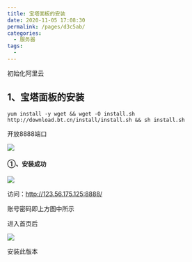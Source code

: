 ```yaml
---
title: 宝塔面板的安装
date: 2020-11-05 17:08:30
permalink: /pages/d3c5ab/
categories:
  - 服务器
tags:
  - 
---
```

初始化阿里云

## 1、宝塔面板的安装

`yum install -y wget && wget -O install.sh http://download.bt.cn/install/install.sh && sh install.sh`

开放8888端口

![](https://picgoi-mg.oss-cn-beijing.aliyuncs.com/img/20201105134541.png)

#### ①、安装成功

![](https://picgoi-mg.oss-cn-beijing.aliyuncs.com/img/20201105134439.png)



访问：http://123.56.175.125:8888/

账号密码即上方图中所示

进入首页后

![](https://picgoi-mg.oss-cn-beijing.aliyuncs.com/img/20201105134939.jpg)

安装此版本

